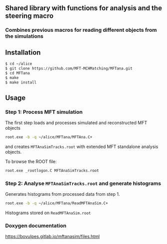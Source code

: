 ## Shared library with functions for analysis and the steering macro

### Combines previous macros for reading different objects from the simulations

## Installation

```bash
$ cd ~/alice
$ git clone https://github.com/MFT-MCHMatching/MFTana.git
$ cd MFTana
$ make
$ make install
```

## Usage

### Step 1: Process MFT simulation 
The first step loads and processes simulated and reconstructed MFT objects 
```bash
root.exe -b -q ~/alice/MFTana/MFTAna.C+
```
and creates `MFTAnaSimTracks.root` with extended MFT standalone analysis objects.

To browse the ROOT file:

```bash
root.exe _rootlogon.C MFTAnaSimTracks.root
```

### Step 2: Analyse `MFTAnaSimTracks.root` and generate histograms
Generates histograms from processed data from step 1.
```bash
root.exe -b -q ~/alice/MFTana/ReadMFTAnaSim.C+
```
Histograms stored on `ReadMFTAnaSim.root`

### Doxygen documentation

https://bovulpes.gitlab.io/mftanasim/files.html